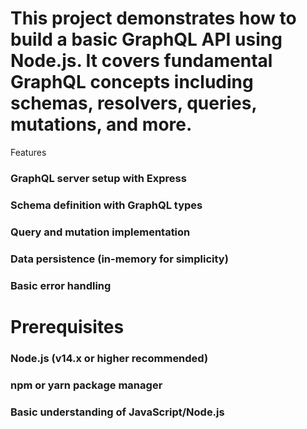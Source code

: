 # This project demonstrates how to build a basic GraphQL API using Node.js. It covers fundamental GraphQL concepts including schemas, resolvers, queries, mutations, and more.
Features

### GraphQL server setup with Express
### Schema definition with GraphQL types
### Query and mutation implementation
### Data persistence (in-memory for simplicity)
### Basic error handling

# Prerequisites

### Node.js (v14.x or higher recommended)
### npm or yarn package manager
### Basic understanding of JavaScript/Node.js
